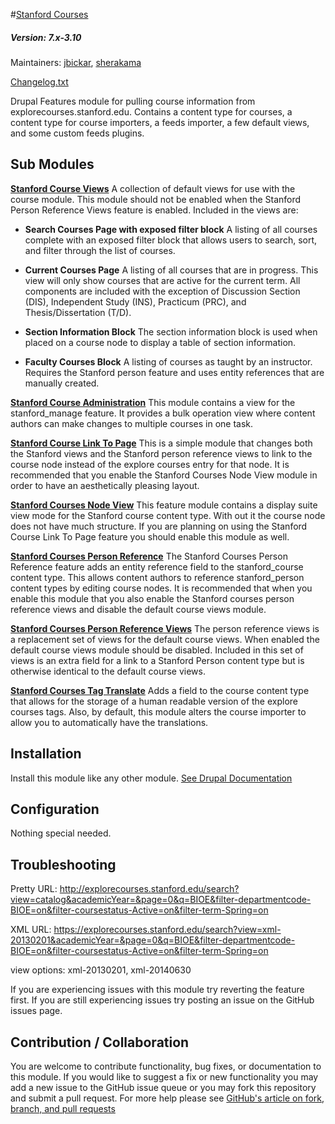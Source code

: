#[Stanford Courses](https://github.com/SU-SWS/stanford_courses)
##### Version: 7.x-3.10

Maintainers: [jbickar](https://github.com/jbickar), [sherakama](https://github.com/sherakama)

[Changelog.txt](CHANGELOG.txt)

Drupal Features module for pulling course information from explorecourses.stanford.edu. Contains a content type for courses, a content type for course importers, a feeds importer, a few default views, and some custom feeds plugins.


Sub Modules
---

**[Stanford Course Views](modules/stanford_course_views)**
A collection of default views for use with the course module. This module should not be enabled when the Stanford Person Reference Views feature is enabled. Included in the views are:

* **Search Courses Page with exposed filter block**
A listing of all courses complete with an exposed filter block that allows users to search, sort, and filter through the list of courses.

* **Current Courses Page**
A listing of all courses that are in progress. This view will only show courses that are active for the current term. All components are included with the exception of Discussion Section (DIS), Independent Study (INS),  Practicum (PRC), and Thesis/Dissertation (T/D).

* **Section Information Block**
The section information block is used when placed on a course node to display a table of section information.

* **Faculty Courses Block**
A listing of courses as taught by an instructor. Requires the Stanford person feature and uses entity references that are manually created.

**[Stanford Course Administration](modules/stanford_courses_administration)**
This module contains a view for the stanford_manage feature. It provides a bulk operation view where content authors can make changes to multiple courses in one task.

**[Stanford Course Link To Page](modules/stanford_courses_link_to_page)**
This is a simple module that changes both the Stanford views and the Stanford person reference views to link to the course node instead of the explore courses entry for that node. It is recommended that you enable the Stanford Courses Node View module in order to have an aesthetically pleasing layout.

**[Stanford Courses Node View](modules/stanford_courses_node_display)**
This feature module contains a display suite view mode for the Stanford course content type. With out it the course node does not have much structure. If you are planning on using the Stanford Course Link To Page feature you should enable this module as well.

**[Stanford Courses Person Reference](modules/stanford_courses_person_reference)**
The Stanford Courses Person Reference feature adds an entity reference field to the stanford_course content type. This allows content authors to reference stanford_person content types by editing course nodes. It is recommended that when you enable this module that you also enable the Stanford courses person reference views and disable the default course views module.

**[Stanford Courses Person Reference Views](modules/stanford_courses_person_reference_views)**
The person reference views is a replacement set of views for the default course views. When enabled the default course views module should be disabled. Included in this set of views is an extra field for a link to a Stanford Person content type but is otherwise identical to the default course views.

**[Stanford Courses Tag Translate](modules/stanford_courses_tag_translate)**
Adds a field to the course content type that allows for the storage of a human readable version of the explore courses tags. Also, by default, this module alters the course importer to allow you to automatically have the translations.


Installation
---

Install this module like any other module. [See Drupal Documentation](https://drupal.org/documentation/install/modules-themes/modules-7)

Configuration
---

Nothing special needed.

Troubleshooting
---

Pretty URL:
http://explorecourses.stanford.edu/search?view=catalog&academicYear=&page=0&q=BIOE&filter-departmentcode-BIOE=on&filter-coursestatus-Active=on&filter-term-Spring=on

XML URL:
https://explorecourses.stanford.edu/search?view=xml-20130201&academicYear=&page=0&q=BIOE&filter-departmentcode-BIOE=on&filter-coursestatus-Active=on&filter-term-Spring=on

view options: xml-20130201, xml-20140630

If you are experiencing issues with this module try reverting the feature first. If you are still experiencing issues try posting an issue on the GitHub issues page.

Contribution / Collaboration
---

You are welcome to contribute functionality, bug fixes, or documentation to this module. If you would like to suggest a fix or new functionality you may add a new issue to the GitHub issue queue or you may fork this repository and submit a pull request. For more help please see [GitHub's article on fork, branch, and pull requests](https://help.github.com/articles/using-pull-requests)
